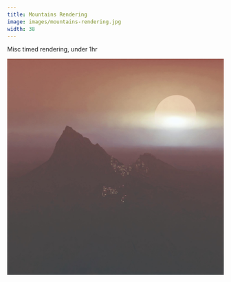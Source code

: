 ```yaml
---
title: Mountains Rendering
image: images/mountains-rendering.jpg
width: 38
---
```


Misc timed rendering, under 1hr

![](images/mountains-rendering.jpg)